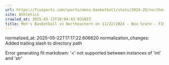 ```yaml
---
url: https://fiusports.com/sports/mens-basketball/stats/2024-25/northeastern/boxscore/12652/
site: Athletics
crawled_at: 2025-05-13T10:04:43.931823
title: Men's Basketball vs Northeastern on 11/22/2024 - Box Score - FIU Athletics
---
```

normalized_at: 2025-05-22T17:17:22.606620
normalization_changes: Added trailing slash to directory path

Error generating fit markdown: '<' not supported between instances of 'int' and 'str'